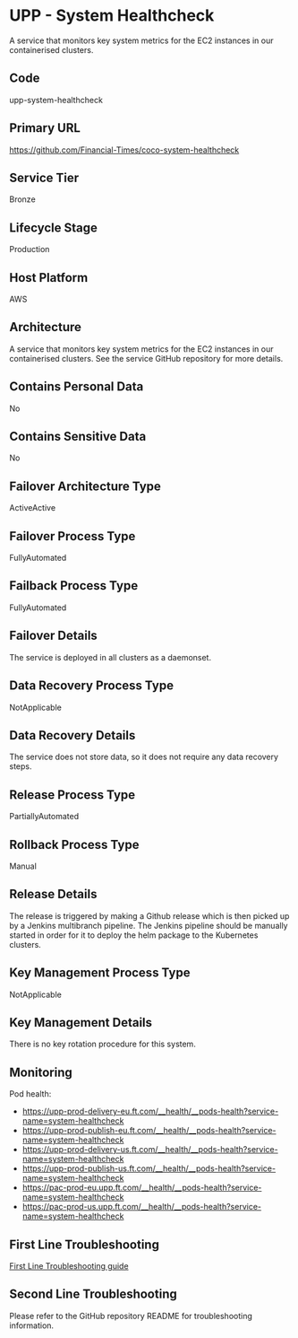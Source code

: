 <!--
    Written in the format prescribed by https://github.com/Financial-Times/runbook.md.
    Any future edits should abide by this format.
-->
# UPP - System Healthcheck

A service that monitors key system metrics for the EC2 instances in our containerised clusters.

## Code

upp-system-healthcheck

## Primary URL

https://github.com/Financial-Times/coco-system-healthcheck

## Service Tier

Bronze

## Lifecycle Stage

Production

## Host Platform

AWS

## Architecture

A service that monitors key system metrics for the EC2 instances in our containerised clusters. See the service GitHub repository for more details.

## Contains Personal Data

No

## Contains Sensitive Data

No

<!-- Placeholder - remove HTML comment markers to activate
## Can Download Personal Data
Choose Yes or No

...or delete this placeholder if not applicable to this system
-->

<!-- Placeholder - remove HTML comment markers to activate
## Can Contact Individuals
Choose Yes or No

...or delete this placeholder if not applicable to this system
-->

## Failover Architecture Type

ActiveActive

## Failover Process Type

FullyAutomated

## Failback Process Type

FullyAutomated

## Failover Details

The service is deployed in all clusters as a daemonset.

## Data Recovery Process Type

NotApplicable

## Data Recovery Details

The service does not store data, so it does not require any data recovery steps.

## Release Process Type

PartiallyAutomated

## Rollback Process Type

Manual

## Release Details

The release is triggered by making a Github release which is then picked up by a Jenkins multibranch pipeline. The Jenkins pipeline should be manually started in order for it to deploy the helm package to the Kubernetes clusters.

<!-- Placeholder - remove HTML comment markers to activate
## Heroku Pipeline Name
Enter descriptive text satisfying the following:
This is the name of the Heroku pipeline for this system. If you don't have a pipeline, this is the name of the app in Heroku. A pipeline is a group of Heroku apps that share the same codebase where each app in a pipeline represents the different stages in a continuous delivery workflow, i.e. staging, production.

...or delete this placeholder if not applicable to this system
-->

## Key Management Process Type

NotApplicable

## Key Management Details

There is no key rotation procedure for this system.

## Monitoring

Pod health:

*   <https://upp-prod-delivery-eu.ft.com/__health/__pods-health?service-name=system-healthcheck>
*   <https://upp-prod-publish-eu.ft.com/__health/__pods-health?service-name=system-healthcheck>
*   <https://upp-prod-delivery-us.ft.com/__health/__pods-health?service-name=system-healthcheck>
*   <https://upp-prod-publish-us.ft.com/__health/__pods-health?service-name=system-healthcheck>
*   <https://pac-prod-eu.upp.ft.com/__health/__pods-health?service-name=system-healthcheck>
*   <https://pac-prod-us.upp.ft.com/__health/__pods-health?service-name=system-healthcheck>

## First Line Troubleshooting

[First Line Troubleshooting guide](https://github.com/Financial-Times/upp-docs/tree/master/guides/ops/first-line-troubleshooting)

## Second Line Troubleshooting

Please refer to the GitHub repository README for troubleshooting information.